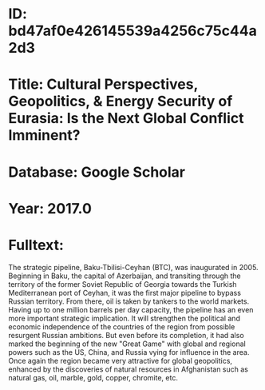 # ID: bd47af0e426145539a4256c75c44a2d3
# Title: Cultural Perspectives, Geopolitics, & Energy Security of Eurasia: Is the Next Global Conflict Imminent?
# Database: Google Scholar
# Year: 2017.0
# Fulltext:
The strategic pipeline, Baku-Tbilisi-Ceyhan (BTC), was inaugurated in 2005.
Beginning in Baku, the capital of Azerbaijan, and transiting through the territory of the former Soviet Republic of Georgia towards the Turkish Mediterranean port of Ceyhan, it was the first major pipeline to bypass Russian territory.
From there, oil is taken by tankers to the world markets.
Having up to one million barrels per day capacity, the pipeline has an even more important strategic implication.
It will strengthen the political and economic independence of the countries of the region from possible resurgent Russian ambitions.
But even before its completion, it had also marked the beginning of the new "Great Game" with global and regional powers such as the US, China, and Russia vying for influence in the area.
Once again the region became very attractive for global geopolitics, enhanced by the discoveries of natural resources in Afghanistan such as natural gas, oil, marble, gold, copper, chromite, etc.